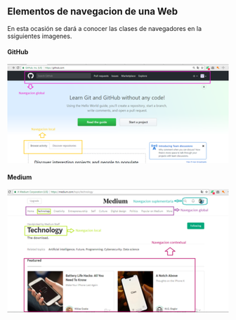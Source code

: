 ## Elementos de navegacion de una Web

En esta ocasión se dará a conocer las clases de navegadores en la ssiguientes imagenes.

#### GitHub

![Texto alternativo](assets/github.png)

#### Medium

![Texto alternativo](assets/mediun.partes.png)




